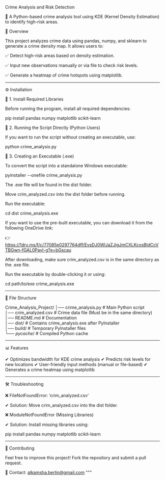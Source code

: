 Crime Analysis and Risk Detection

🚀 A Python-based crime analysis tool using KDE (Kernel Density Estimation) to identify high-risk areas.

📖 Overview

This project analyzes crime data using pandas, numpy, and sklearn to generate a crime density map. It allows users to:

✅ Detect high-risk areas based on density estimation.

✅ Input new observations manually or via file to check risk levels.

✅ Generate a heatmap of crime hotspots using matplotlib.


---

⚙ Installation

🔹 1. Install Required Libraries

Before running the program, install all required dependencies:

pip install pandas numpy matplotlib scikit-learn

🔹 2. Running the Script Directly (Python Users)

If you want to run the script without creating an executable, use:

python crime_analysis.py

🔹 3. Creating an Executable (.exe)

To convert the script into a standalone Windows executable:

pyinstaller --onefile crime_analysis.py

The .exe file will be found in the dist folder.

Move crim_analyzed.csv into the dist folder before running.

Run the executable:

cd dist
crime_analysis.exe

If you want to use the pre-built executable, you can download it from the following OneDrive link:

👉  https://1drv.ms/f/c/77085e0297764dff/EvsDJ0WlJaZJigJmCXLKcosBldCcVTBGwn-fGAL0PayI-g?e=bGscau

After downloading, make sure crim_analyzed.csv is in the same directory as the .exe file.

Run the executable by double-clicking it or using:

cd path/to/exe
crime_analysis.exe

---

📂 File Structure

Crime_Analysis_Project/
│── crime_analysis.py       # Main Python script  
│── crim_analyzed.csv       # Crime data file (Must be in the same directory)  
│── README.md               # Documentation  
│── dist/                   # Contains crime_analysis.exe after PyInstaller  
│── build/                  # Temporary PyInstaller files  
└── _pycache_/            # Compiled Python cache


---

📊 Features

✔ Optimizes bandwidth for KDE crime analysis
✔ Predicts risk levels for new locations
✔ User-friendly input methods (manual or file-based)
✔ Generates a crime heatmap using matplotlib


---

🛠 Troubleshooting

❌ FileNotFoundError: ‘crim_analyzed.csv’

✔ Solution: Move crim_analyzed.csv into the dist folder.

❌ ModuleNotFoundError (Missing Libraries)

✔ Solution: Install missing libraries using:

pip install pandas numpy matplotlib scikit-learn


---

📢 Contributing

Feel free to improve this project! Fork the repository and submit a pull request.

📧 Contact: alkamsha.berlin@gmail.com
"""
